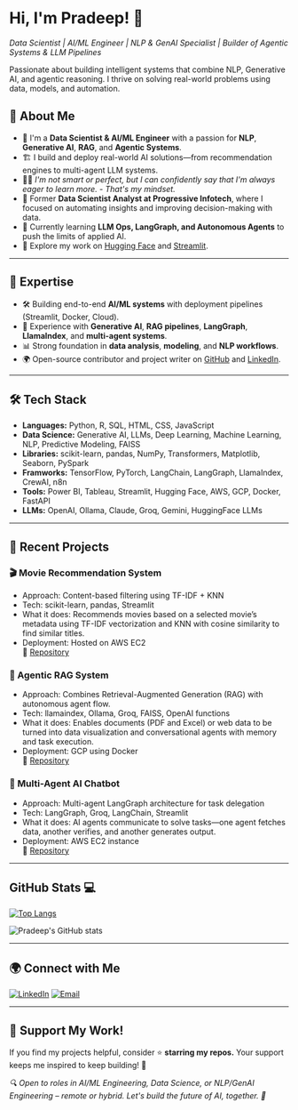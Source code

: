 # Hi, I'm Pradeep! 👋
*Data Scientist | AI/ML Engineer | NLP & GenAI Specialist | Builder of Agentic Systems & LLM Pipelines*   

Passionate about building intelligent systems that combine NLP, Generative AI, and agentic reasoning. I thrive on solving real-world problems using data, models, and automation.

## 🚀 About Me

- 🧠 I'm a **Data Scientist & AI/ML Engineer** with a passion for **NLP**, **Generative AI**, **RAG**, and **Agentic Systems**.
- 🏗️ I build and deploy real-world AI solutions—from recommendation engines to multi-agent LLM systems.
- 👨‍💻 *I'm not smart or perfect, but I can confidently say that I'm always eager to learn more. - That's my mindset.*
- 💼 Former **Data Scientist Analyst at Progressive Infotech**, where I focused on automating insights and improving decision-making with data.
- 🌱 Currently learning **LLM Ops, LangGraph, and Autonomous Agents** to push the limits of applied AI.
- 🧪 Explore my work on [Hugging Face](https://huggingface.co/PradeepBodhi) and [Streamlit](https://share.streamlit.io/user/bodhipradeep).  

---

## 🔧 Expertise

- 🛠️ Building end-to-end **AI/ML systems** with deployment pipelines (Streamlit, Docker, Cloud).
- 🤖 Experience with **Generative AI**, **RAG pipelines**, **LangGraph**, **LlamaIndex**, and **multi-agent systems**.
- 📊 Strong foundation in **data analysis**, **modeling**, and **NLP workflows**.
- 🌍 Open-source contributor and project writer on [GitHub](https://github.com/bodhipradeep) and [LinkedIn](https://www.linkedin.com/in/bodhi-pradeep/).

---

## 🛠️ Tech Stack
- **Languages:** Python, R, SQL, HTML, CSS, JavaScript
- **Data Science:** Generative AI, LLMs, Deep Learning, Machine Learning, NLP, Predictive Modeling, FAISS 
- **Libraries:** scikit-learn, pandas, NumPy, Transformers, Matplotlib, Seaborn, PySpark
- **Framworks:** TensorFlow, PyTorch, LangChain, LangGraph, LlamaIndex, CrewAI, n8n 
- **Tools:** Power BI, Tableau, Streamlit, Hugging Face, AWS, GCP, Docker, FastAPI
- **LLMs:** OpenAI, Ollama, Claude, Groq, Gemini, HuggingFace LLMs

---

## 🚧 Recent Projects

### 🎬 Movie Recommendation System
- Approach: Content-based filtering using TF-IDF + KNN
- Tech: scikit-learn, pandas, Streamlit
- What it does: Recommends movies based on a selected movie’s metadata using TF-IDF vectorization and KNN with cosine similarity to find similar titles.
- Deployment: Hosted on AWS EC2   
🔗 [Repository](https://github.com/bodhipradeep/Movie_Rec_Content_base)

### 🧠 Agentic RAG System
- Approach: Combines Retrieval-Augmented Generation (RAG) with autonomous agent flow.
- Tech: llamaindex, Ollama, Groq, FAISS, OpenAI functions
- What it does: Enables documents (PDF and Excel) or web data to be turned into data visualization and conversational agents with memory and task execution.
- Deployment: GCP using Docker   
🔗 [Repository](https://github.com/bodhipradeep/Agentic-RAG-LlamaIndex)

### 🤖 Multi-Agent AI Chatbot
- Approach: Multi-agent LangGraph architecture for task delegation
- Tech: LangGraph, Groq, LangChain, Streamlit
- What it does: AI agents communicate to solve tasks—one agent fetches data, another verifies, and another generates output.
- Deployment: AWS EC2 instance   
🔗 [Repository](https://github.com/bodhipradeep/Langgraph/tree/main/Multi-Agent-Chatbot)
  
---

## GitHub Stats 💻
  
[![Top Langs](https://github-readme-stats.vercel.app/api/top-langs/?username=bodhipradeep&layout=compact&theme=radical)](https://github.com/anuraghazra/github-readme-stats)

![Pradeep's GitHub stats](https://github-readme-stats.vercel.app/api?username=bodhipradeep&show_icons=true&theme=radical)

---
## 🌍 Connect with Me

[![LinkedIn](https://skillicons.dev/icons?i=linkedin)](https://www.linkedin.com/in/pradeep-kumar8/) 
[![Email](https://skillicons.dev/icons?i=gmail)](mailto:pradeep.kmr.pro@gmail.com)
 
---
## 💖 Support My Work!

If you find my projects helpful, consider ⭐️ **starring my repos.**
Your support keeps me inspired to keep building! 🚀

*🔍 Open to roles in AI/ML Engineering, Data Science, or NLP/GenAI Engineering – remote or hybrid.
Let's build the future of AI, together. 🚀*

